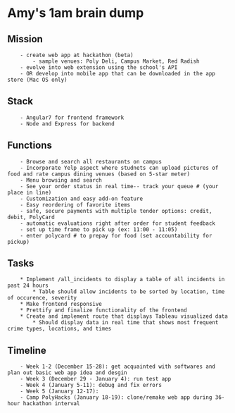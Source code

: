 # Amy's 1am brain dump
## Mission
        - create web app at hackathon (beta)
            - sample venues: Poly Deli, Campus Market, Red Radish
        - evolve into web extension using the school's API
        - OR develop into mobile app that can be downloaded in the app store (Mac OS only)
        
## Stack
        - Angular7 for frontend framework
        - Node and Express for backend 

## Functions
        - Browse and search all restaurants on campus
        - Incorporate Yelp aspect where studnets can upload pictures of food and rate campus dining venues (based on 5-star meter)
        - Menu browsing and search
        - See your order status in real time-- track your queue # (your place in line)
        - Customization and easy add-on feature
        - Easy reordering of favorite items
        - safe, secure payments with multiple tender options: credit, debit, PolyCard
        - automatic evaluations right after order for student feedback
        - set up time frame to pick up (ex: 11:00 - 11:05)
        - enter polycard # to prepay for food (set accountability for pickup)
    
## Tasks
        * Implement /all_incidents to display a table of all incidents in past 24 hours
            * Table should allow incidents to be sorted by location, time of occurence, severity
        * Make frontend responsive 
        * Prettify and finalize functionality of the frontend 
        * Create and implement route that displays Tableau visualized data 
            * Should display data in real time that shows most frequent crime types, locations, and times
            
## Timeline
        - Week 1-2 (December 15-28): get acquainted with softwares and plan out basic web app idea and desgin
        - Week 3 (December 29 - January 4): run test app
        - Week 4 (January 5-11): debug and fix errors
        - Week 5 (January 12-17):
        - Camp PolyHacks (January 18-19): clone/remake web app during 36-hour hackathon interval
